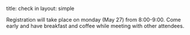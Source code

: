 title: check in
layout: simple

Registration will take place on monday (May 27) from 8:00-9:00. Come early and have breakfast and coffee while meeting with other attendees.
